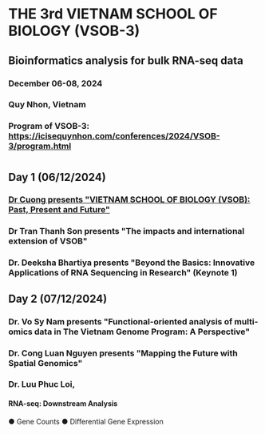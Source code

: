 # THE 3rd VIETNAM SCHOOL OF BIOLOGY (VSOB-3)
## Bioinformatics analysis for bulk RNA-seq data
### December 06-08, 2024 
### Quy Nhon, Vietnam
### Program of VSOB-3: https://icisequynhon.com/conferences/2024/VSOB-3/program.html

#
## Day 1 (06/12/2024)
### [**Dr Cuong presents "VIETNAM SCHOOL OF BIOLOGY (VSOB): Past, Present and Future"**](https://github.com/luuloi/VSOB3_bulk_RNA-seq/blob/d29ef639ea3bae0c557753d6c8d4ef70033b8224/Day1_20241206/VSOB-intro_Dr_Cuong.pdf)
### Dr Tran Thanh Son presents "The impacts and international extension of VSOB"
### Dr. Deeksha Bhartiya presents "Beyond the Basics: Innovative Applications of RNA Sequencing in Research" (Keynote 1)
### 
### 
## Day 2 (07/12/2024)
### Dr. Vo Sy Nam presents "Functional-oriented analysis of multi-omics data in The Vietnam Genome Program: A Perspective"
### Dr. Cong Luan Nguyen presents "Mapping the Future with Spatial Genomics"
### Dr. Luu Phuc Loi,
#### RNA-seq: Downstream Analysis
● Gene Counts
● Differential Gene Expression

